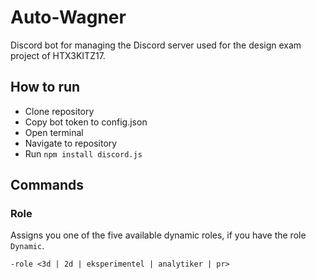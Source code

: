 # Auto-Wagner
Discord bot for managing the Discord server used for the design exam project of HTX3KITZ17.

## How to run
- Clone repository
- Copy bot token to config.json
- Open terminal
- Navigate to repository
- Run `npm install discord.js`

## Commands
### Role
Assigns you one of the five available dynamic roles, if you have the role `Dynamic`.
```
-role <3d | 2d | eksperimentel | analytiker | pr>
```
